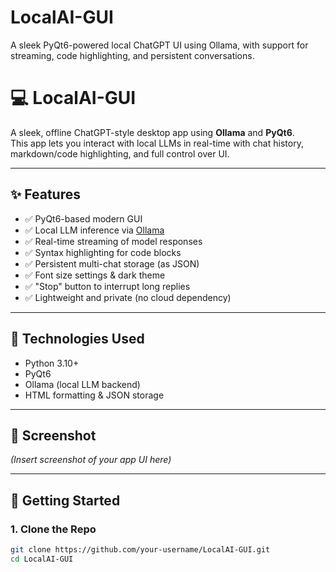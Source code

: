 # LocalAI-GUI
A sleek PyQt6-powered local ChatGPT UI using Ollama, with support for streaming, code highlighting, and persistent conversations.
# 💻 LocalAI-GUI

A sleek, offline ChatGPT-style desktop app using **Ollama** and **PyQt6**.  
This app lets you interact with local LLMs in real-time with chat history, markdown/code highlighting, and full control over UI.

---

## ✨ Features

- ✅ PyQt6-based modern GUI
- ✅ Local LLM inference via [Ollama](https://ollama.com)
- ✅ Real-time streaming of model responses
- ✅ Syntax highlighting for code blocks
- ✅ Persistent multi-chat storage (as JSON)
- ✅ Font size settings & dark theme
- ✅ "Stop" button to interrupt long replies
- ✅ Lightweight and private (no cloud dependency)

---

## 🧰 Technologies Used

- Python 3.10+
- PyQt6
- Ollama (local LLM backend)
- HTML formatting & JSON storage

---

## 📸 Screenshot

*(Insert screenshot of your app UI here)*

---

## 🚀 Getting Started

### 1. Clone the Repo

```bash
git clone https://github.com/your-username/LocalAI-GUI.git
cd LocalAI-GUI
